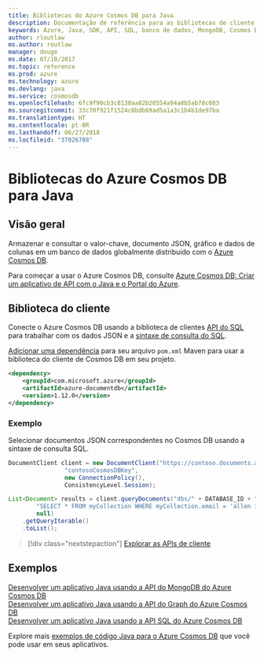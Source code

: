 ```yaml
---
title: Bibliotecas do Azure Cosmos DB para Java
description: Documentação de referência para as bibliotecas de cliente de Java para o Azure Cosmos DB
keywords: Azure, Java, SDK, API, SQL, banco de dados, MongoDB, Cosmos DB, NoSQL
author: rloutlaw
ms.author: routlaw
manager: douge
ms.date: 07/10/2017
ms.topic: reference
ms.prod: azure
ms.technology: azure
ms.devlang: java
ms.service: cosmosdb
ms.openlocfilehash: 6fc9f90cb3c8130aa82b20554a94a8b5ab78c083
ms.sourcegitcommit: 33c70f921f1524c8bdb69ad5a1a3c1b4b1de97ba
ms.translationtype: HT
ms.contentlocale: pt-BR
ms.lasthandoff: 06/27/2018
ms.locfileid: "37026788"
---
```

# <a name="azure-cosmos-db-libraries-for-java"></a>Bibliotecas do Azure Cosmos DB para Java

## <a name="overview"></a>Visão geral

Armazenar e consultar o valor-chave, documento JSON, gráfico e dados de colunas em um banco de dados globalmente distribuído com o [Azure Cosmos DB](/azure/cosmos-db/introduction).

Para começar a usar o Azure Cosmos DB, consulte [Azure Cosmos DB: Criar um aplicativo de API com o Java e o Portal do Azure](/azure/cosmos-db/create-sql-api-java).

## <a name="client-library"></a>Biblioteca do cliente

Conecte o Azure Cosmos DB usando a biblioteca de clientes [API do SQL](/azure/cosmos-db/sql-api-introduction) para trabalhar com os dados JSON e a [sintaxe de consulta do SQL](/azure/cosmos-db/sql-api-sql-query).

[Adicionar uma dependência](https://maven.apache.org/guides/getting-started/index.html#How_do_I_use_external_dependencies) para seu arquivo `pom.xml` Maven para usar a biblioteca do cliente de Cosmos DB em seu projeto.

```XML
<dependency>
    <groupId>com.microsoft.azure</groupId>
    <artifactId>azure-documentdb</artifactId>
    <version>1.12.0</version>
</dependency>
```

### <a name="example"></a>Exemplo

Selecionar documentos JSON correspondentes no Cosmos DB usando a sintaxe de consulta SQL.

```java
DocumentClient client = new DocumentClient("https://contoso.documents.azure.com:443",
                "contosoCosmosDBKey", 
                new ConnectionPolicy(),
                ConsistencyLevel.Session);

List<Document> results = client.queryDocuments("dbs/" + DATABASE_ID + "/colls/" + COLLECTION_ID,
        "SELECT * FROM myCollection WHERE myCollection.email = 'allen [at] contoso.com'",
        null)
    .getQueryIterable()
    .toList();

```

> [!div class="nextstepaction"]
> [Explorar as APIs de cliente](/java/api/overview/azure/cosmosdb/client)


## <a name="samples"></a>Exemplos

[Desenvolver um aplicativo Java usando a API do MongoDB do Azure Cosmos DB][2]   
[Desenvolver um aplicativo Java usando a API do Graph do Azure Cosmos DB][3]   
[Desenvolver um aplicativo Java usando a API SQL do Azure Cosmos DB][4]        

Explore mais [exemplos de código Java para o Azure Cosmos DB](https://azure.microsoft.com/resources/samples/?platform=java&term=cosmos) que você pode usar em seus aplicativos.

[2]: https://github.com/Azure-Samples/azure-cosmos-db-mongodb-java-getting-started
[3]: https://github.com/Azure-Samples/azure-cosmos-db-graph-java-getting-started
[4]: https://github.com/Azure-Samples/azure-cosmos-db-documentdb-java-getting-started
